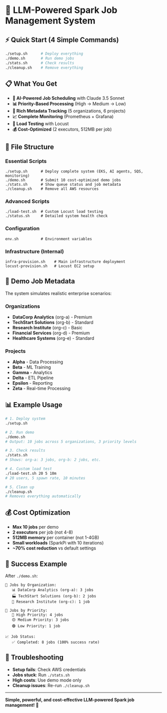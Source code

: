 # 🚀 LLM-Powered Spark Job Management System

## ⚡ Quick Start (4 Simple Commands)

```bash
./setup.sh      # Deploy everything
./demo.sh       # Run demo jobs  
./stats.sh      # Check results
./cleanup.sh    # Remove everything
```

## 📋 What You Get

- **🤖 AI-Powered Job Scheduling** with Claude 3.5 Sonnet
- **📊 Priority-Based Processing** (High → Medium → Low)
- **🏢 Rich Metadata Tracking** (5 organizations, 6 projects)
- **📈 Complete Monitoring** (Prometheus + Grafana)
- **🧪 Load Testing** with Locust
- **💰 Cost-Optimized** (2 executors, 512MB per job)

## 🎯 File Structure

### Essential Scripts
```
./setup.sh      # Deploy complete system (EKS, AI agents, SQS, monitoring)
./demo.sh       # Submit 10 cost-optimized demo jobs
./stats.sh      # Show queue status and job metadata
./cleanup.sh    # Remove all AWS resources
```

### Advanced Scripts  
```
./load-test.sh  # Custom Locust load testing
./status.sh     # Detailed system health check
```

### Configuration
```
env.sh          # Environment variables
```

### Infrastructure (Internal)
```
infra-provision.sh    # Main infrastructure deployment
locust-provision.sh   # Locust EC2 setup
```

## 🏢 Demo Job Metadata

The system simulates realistic enterprise scenarios:

### Organizations
- **DataCorp Analytics** (org-a) - Premium
- **TechStart Solutions** (org-b) - Standard  
- **Research Institute** (org-c) - Basic
- **Financial Services** (org-d) - Premium
- **Healthcare Systems** (org-e) - Standard

### Projects
- **Alpha** - Data Processing
- **Beta** - ML Training  
- **Gamma** - Analytics
- **Delta** - ETL Pipeline
- **Epsilon** - Reporting
- **Zeta** - Real-time Processing

## 📊 Example Usage

```bash
# 1. Deploy system
./setup.sh

# 2. Run demo
./demo.sh
# Output: 10 jobs across 5 organizations, 3 priority levels

# 3. Check results  
./stats.sh
# Shows: org-a: 3 jobs, org-b: 2 jobs, etc.

# 4. Custom load test
./load-test.sh 20 5 10m
# 20 users, 5 spawn rate, 10 minutes

# 5. Clean up
./cleanup.sh
# Removes everything automatically
```

## 💰 Cost Optimization

- **Max 10 jobs** per demo
- **2 executors** per job (not 4-8)
- **512MB memory** per container (not 1-4GB)
- **Small workloads** (SparkPi with 10 iterations)
- **~70% cost reduction** vs default settings

## 🎉 Success Example

After `./demo.sh`:
```
🏢 Jobs by Organization:
   📊 DataCorp Analytics (org-a): 3 jobs
   🏭 TechStart Solutions (org-b): 2 jobs
   🔬 Research Institute (org-c): 1 job

🎯 Jobs by Priority:
   🔴 High Priority: 4 jobs
   🟡 Medium Priority: 3 jobs  
   🟢 Low Priority: 1 job

📈 Job Status:
   ✅ Completed: 8 jobs (100% success rate)
```

## 🔧 Troubleshooting

- **Setup fails**: Check AWS credentials
- **Jobs stuck**: Run `./stats.sh` 
- **High costs**: Use demo mode only
- **Cleanup issues**: Re-run `./cleanup.sh`

---

**Simple, powerful, and cost-effective LLM-powered Spark job management!** 🚀

